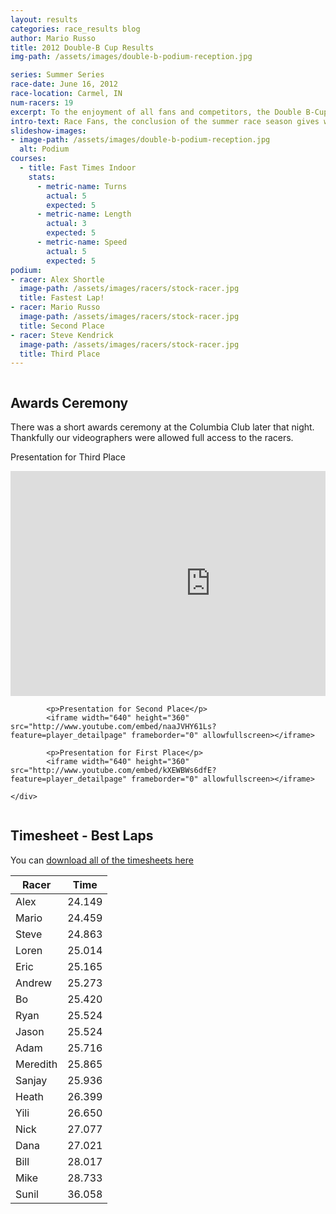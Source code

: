 ```yaml
---
layout: results
categories: race_results blog
author: Mario Russo
title: 2012 Double-B Cup Results
img-path: /assets/images/double-b-podium-reception.jpg

series: Summer Series
race-date: June 16, 2012
race-location: Carmel, IN
num-racers: 19
excerpt: To the enjoyment of all fans and competitors, the Double B-Cup proved to be another fast, challenging, and fun race in our series. 19 brave racers took to the track @ FastTimes Indoor Karting on the morning of June 16, 2012. A few racers were handicapped by a little too much to drink the night before, but everyone left their best on the track. Racers were permitted 2 or 3 8-minute runs to lay down the fastest lap time of the day.
intro-text: Race Fans, the conclusion of the summer race season gives way to cooler temps, the first dusting of snow, and the beginning of fall training. We all know this year’s Winter Challenge, the Mario Cup, is drawing near. But before we walk too far down that path, let us take a moment to celebrate the first annual running of the Spring Series, the Double B-Cup! <p>To the enjoyment of all fans and competitors, the Double B-Cup proved to be another fast, challenging, and fun race in our series. 19 brave racers took to the track @ FastTimes Indoor Karting on the morning of June 16, 2012. A few racers were handicapped by a little too much to drink the night before, but everyone left their best on the track. Racers were permitted 2 or 3 8-minute runs to lay down the fastest lap time of the day.</p>
slideshow-images:
- image-path: /assets/images/double-b-podium-reception.jpg
  alt: Podium
courses:
  - title: Fast Times Indoor
    stats:
      - metric-name: Turns
        actual: 5
        expected: 5
      - metric-name: Length
        actual: 3
        expected: 5
      - metric-name: Speed
        actual: 5
        expected: 5
podium:
- racer: Alex Shortle
  image-path: /assets/images/racers/stock-racer.jpg
  title: Fastest Lap!
- racer: Mario Russo
  image-path: /assets/images/racers/stock-racer.jpg
  title: Second Place
- racer: Steve Kendrick
  image-path: /assets/images/racers/stock-racer.jpg
  title: Third Place
---
```

<div class="row">
    <div class="two-thirds column">
        <div class="underline-heading">
            <h2>Awards Ceremony</h2>
        </div>
        <p>There was a short awards ceremony at the Columbia Club later that night. Thankfully our videographers were allowed full access to the racers.</p>
        <p>Presentation for Third Place</p>
        <iframe width="640" height="360" src="http://www.youtube.com/embed/CrczIev87Zw?feature=player_detailpage" frameborder="0" allowfullscreen></iframe>
            
            <p>Presentation for Second Place</p>
            <iframe width="640" height="360" src="http://www.youtube.com/embed/naaJVHY61Ls?feature=player_detailpage" frameborder="0" allowfullscreen></iframe>
            
            <p>Presentation for First Place</p>
            <iframe width="640" height="360" src="http://www.youtube.com/embed/kXEWBWs6dfE?feature=player_detailpage" frameborder="0" allowfullscreen></iframe>
            
    </div>
</div>

<div class="row">
    <div class="two-thirds column">
        <div class="underline-heading">
            <h2>Timesheet - Best Laps</h2>
        </div>
            <p>You can <a target="_blank" href="/assets/2012-karting-heat-sheets.pdf">download all of the timesheets here</a></p>
        <table
            class="table table-striped table-bordered">
            <thead>
                <tr>
                    <th>Racer</th>
                    <th>Time</th>
                </tr>
            </thead>
            <tbody>
                <tr>
                    <td>Alex</td>
                    <td>24.149</td>
                </tr>
                <tr>
                    <td>Mario</td>
                    <td>24.459</td>
                </tr>
                <tr>
                    <td>Steve</td>
                    <td>24.863</td>
                </tr>
                <tr>
                    <td>Loren</td>
                    <td>25.014</td>
                </tr>
                <tr>
                    <td>Eric</td>
                    <td>25.165</td>
                </tr>
                <tr>
                    <td>Andrew</td>
                    <td>25.273</td>
                </tr>
                <tr>
                    <td>Bo</td>
                    <td>25.420</td>
                </tr>
                <tr>
                    <td>Ryan</td>
                    <td>25.524</td>
                </tr>
                <tr>
                    <td>Jason</td>
                    <td>25.524</td>
                </tr>
                <tr>
                    <td>Adam</td>
                    <td>25.716</td>
                </tr>
                <tr>
                    <td>Meredith</td>
                    <td>25.865</td>
                </tr>
                <tr>
                    <td>Sanjay</td>
                    <td>25.936</td>
                </tr>
                <tr>
                    <td>Heath</td>
                    <td>26.399</td>
                </tr>
                <tr>
                    <td>Yili</td>
                    <td>26.650</td>
                </tr>
                <tr>
                    <td>Nick</td>
                    <td>27.077</td>
                </tr>
                <tr>
                    <td>Dana</td>
                    <td>27.021</td>
                </tr>
                <tr>
                    <td>Bill</td>
                    <td>28.017</td>
                </tr>
                <tr>
                    <td>Mike</td>
                    <td>28.733</td>
                </tr>
                <tr>
                    <td>Sunil</td>
                    <td>36.058</td>
                </tr>
            </tbody>
        </table>
    </div>
</div>

